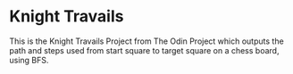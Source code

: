 # Knight Travails

This is the Knight Travails Project from The Odin Project which outputs the path and steps used from start square to target square on a chess board, using BFS.
